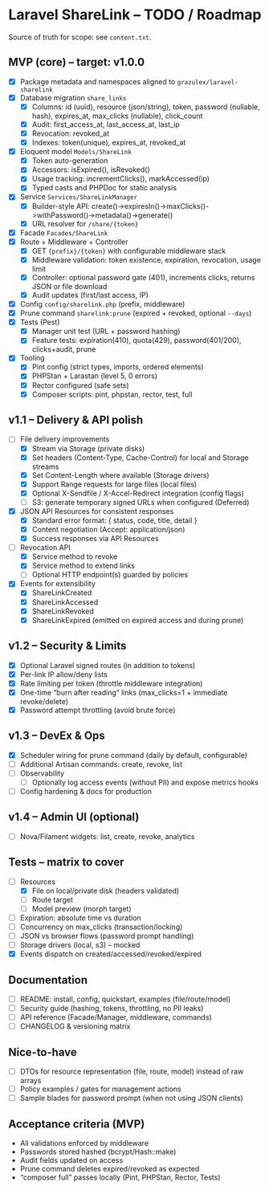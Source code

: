 # Laravel ShareLink – TODO / Roadmap

Source of truth for scope: see `content.txt`.

## MVP (core) – target: v1.0.0

- [x] Package metadata and namespaces aligned to `grazulex/laravel-sharelink`
- [x] Database migration `share_links`
  - [x] Columns: id (uuid), resource (json/string), token, password (nullable, hash), expires_at, max_clicks (nullable), click_count
  - [x] Audit: first_access_at, last_access_at, last_ip
  - [x] Revocation: revoked_at
  - [x] Indexes: token(unique), expires_at, revoked_at
- [x] Eloquent model `Models/ShareLink`
  - [x] Token auto-generation
  - [x] Accessors: isExpired(), isRevoked()
  - [x] Usage tracking: incrementClicks(), markAccessed(ip)
  - [x] Typed casts and PHPDoc for static analysis
- [x] Service `Services/ShareLinkManager`
  - [x] Builder-style API: create()->expiresIn()->maxClicks()->withPassword()->metadata()->generate()
  - [x] URL resolver for `/share/{token}`
- [x] Facade `Facades/ShareLink`
- [x] Route + Middleware + Controller
  - [x] GET `{prefix}/{token}` with configurable middleware stack
  - [x] Middleware validation: token existence, expiration, revocation, usage limit
  - [x] Controller: optional password gate (401), increments clicks, returns JSON or file download
  - [x] Audit updates (first/last access, IP)
- [x] Config `config/sharelink.php` (prefix, middleware)
- [x] Prune command `sharelink:prune` (expired + revoked, optional `--days`)
- [x] Tests (Pest)
  - [x] Manager unit test (URL + password hashing)
  - [x] Feature tests: expiration(410), quota(429), password(401/200), clicks+audit, prune
- [x] Tooling
  - [x] Pint config (strict types, imports, ordered elements)
  - [x] PHPStan + Larastan (level 5, 0 errors)
  - [x] Rector configured (safe sets)
  - [x] Composer scripts: pint, phpstan, rector, test, full

## v1.1 – Delivery & API polish

- [ ] File delivery improvements
  - [x] Stream via Storage (private disks)
  - [x] Set headers (Content-Type, Cache-Control) for local and Storage streams
  - [x] Set Content-Length where available (Storage drivers)
  - [x] Support Range requests for large files (local files)
  - [x] Optional X-Sendfile / X-Accel-Redirect integration (config flags)
  - [ ] S3: generate temporary signed URLs when configured (Deferred)
- [x] JSON API Resources for consistent responses
  - [x] Standard error format: { status, code, title, detail }
  - [x] Content negotiation (Accept: application/json)
  - [x] Success responses via API Resources
- [ ] Revocation API
  - [x] Service method to revoke
  - [x] Service method to extend links
  - [ ] Optional HTTP endpoint(s) guarded by policies
- [x] Events for extensibility
  - [x] ShareLinkCreated
  - [x] ShareLinkAccessed
  - [x] ShareLinkRevoked
  - [x] ShareLinkExpired (emitted on expired access and during prune)

## v1.2 – Security & Limits

- [x] Optional Laravel signed routes (in addition to tokens)
- [x] Per-link IP allow/deny lists
- [x] Rate limiting per token (throttle middleware integration)
- [x] One-time “burn after reading” links (max_clicks=1 + immediate revoke/delete)
- [x] Password attempt throttling (avoid brute force)

## v1.3 – DevEx & Ops

- [x] Scheduler wiring for prune command (daily by default, configurable)
- [ ] Additional Artisan commands: create, revoke, list
- [ ] Observability
  - [ ] Optionally log access events (without PII) and expose metrics hooks
- [ ] Config hardening & docs for production

## v1.4 – Admin UI (optional)

- [ ] Nova/Filament widgets: list, create, revoke, analytics

## Tests – matrix to cover

- [ ] Resources
  - [x] File on local/private disk (headers validated)
  - [ ] Route target
  - [ ] Model preview (morph target)
- [ ] Expiration: absolute time vs duration
- [ ] Concurrency on max_clicks (transaction/locking)
- [ ] JSON vs browser flows (password prompt handling)
- [ ] Storage drivers (local, s3) – mocked
 - [x] Events dispatch on created/accessed/revoked/expired

## Documentation

- [ ] README: install, config, quickstart, examples (file/route/model)
- [ ] Security guide (hashing, tokens, throttling, no PII leaks)
- [ ] API reference (Facade/Manager, middleware, commands)
- [ ] CHANGELOG & versioning matrix

## Nice-to-have

- [ ] DTOs for resource representation (file, route, model) instead of raw arrays
- [ ] Policy examples / gates for management actions
- [ ] Sample blades for password prompt (when not using JSON clients)

## Acceptance criteria (MVP)

- All validations enforced by middleware
- Passwords stored hashed (bcrypt/Hash::make)
- Audit fields updated on access
- Prune command deletes expired/revoked as expected
- “composer full” passes locally (Pint, PHPStan, Rector, Tests)
